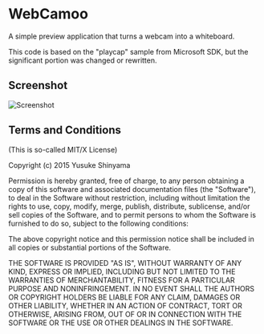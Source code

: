 WebCamoo
========

A simple preview application that turns a webcam into a whiteboard.

This code is based on the "playcap" sample from Microsoft SDK,
but the significant portion was changed or rewritten.

Screenshot
----------
![Screenshot](http://euske.github.io/webcamoo/webcamoo.png)


Terms and Conditions
--------------------

(This is so-called MIT/X License)

Copyright (c) 2015 Yusuke Shinyama <yusuke at cs dot nyu dot edu>

Permission is hereby granted, free of charge, to any person
obtaining a copy of this software and associated documentation
files (the "Software"), to deal in the Software without
restriction, including without limitation the rights to use,
copy, modify, merge, publish, distribute, sublicense, and/or
sell copies of the Software, and to permit persons to whom the
Software is furnished to do so, subject to the following
conditions:

The above copyright notice and this permission notice shall be
included in all copies or substantial portions of the Software.

THE SOFTWARE IS PROVIDED "AS IS", WITHOUT WARRANTY OF ANY
KIND, EXPRESS OR IMPLIED, INCLUDING BUT NOT LIMITED TO THE
WARRANTIES OF MERCHANTABILITY, FITNESS FOR A PARTICULAR
PURPOSE AND NONINFRINGEMENT. IN NO EVENT SHALL THE AUTHORS OR
COPYRIGHT HOLDERS BE LIABLE FOR ANY CLAIM, DAMAGES OR OTHER
LIABILITY, WHETHER IN AN ACTION OF CONTRACT, TORT OR
OTHERWISE, ARISING FROM, OUT OF OR IN CONNECTION WITH THE
SOFTWARE OR THE USE OR OTHER DEALINGS IN THE SOFTWARE.
